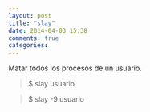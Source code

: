 ```yaml
---
layout: post
title: "slay"
date: 2014-04-03 15:38
comments: true
categories: 
---
```

Matar todos los procesos de un usuario.

>$ slay usuario 

>$ slay -9 usuario

